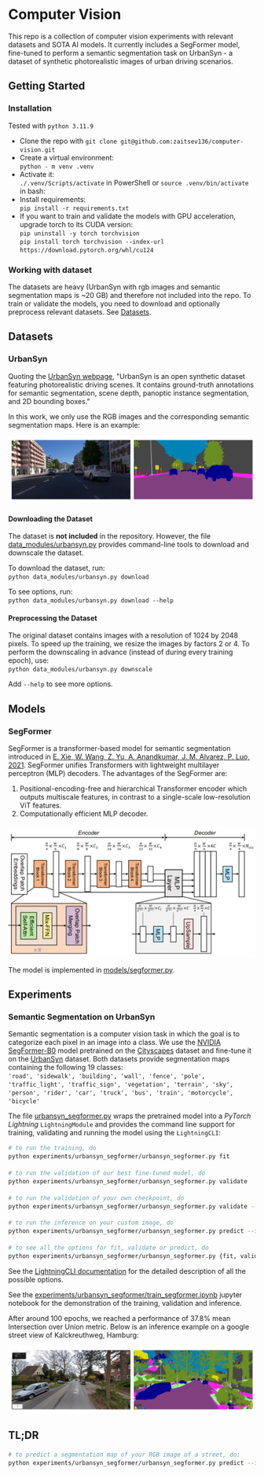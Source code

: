 # Computer Vision

This repo is a collection of computer vision experiments with relevant datasets and SOTA AI models. It currently includes a SegFormer model, fine-tuned to perform a semantic segmentation task on UrbanSyn - a dataset of synthetic photorealistic images of urban driving scenarios.

## Getting Started

### Installation

Tested with `python 3.11.9`

* Clone the repo with `git clone git@github.com:zaitsev136/computer-vision.git`
* Create a virtual environment:\
`python - m venv .venv`
* Activate it:\
`./.venv/Scripts/activate` in PowerShell or `source .venv/bin/activate` in bash:
* Install requirements:\
`pip install -r requirements.txt`
* If you want to train and validate the models with GPU acceleration, upgrade torch to its CUDA version:\
`pip uninstall -y torch torchvision`\
`pip install torch torchvision --index-url https://download.pytorch.org/whl/cu124`

### Working with dataset

The datasets are heavy (UrbanSyn with rgb images and semantic segmentation maps is ~20 GB) and therefore not included into the repo. To train or validate the models, you need to download and optionally preprocess relevant datasets. See [Datasets](#datasets).

## Datasets

### UrbanSyn

Quoting the [UrbanSyn webpage](https://www.urbansyn.org), "UrbanSyn is an open synthetic dataset featuring photorealistic driving scenes. It contains ground-truth annotations for semantic segmentation, scene depth, panoptic instance segmentation, and 2D bounding boxes."

In this work, we only use the RGB images and the corresponding semantic segmentation maps. Here is an example:

![urbansyn_example](./img/urbansyn_example.png)

#### Downloading the Dataset

The dataset is **not included** in the repository. However, the file [data_modules/urbansyn.py](data_modules/urbansyn.py) provides command-line tools to download and downscale the dataset.

To download the dataset, run:\
`python data_modules/urbansyn.py download`

To see options, run:\
`python data_modules/urbansyn.py download --help`

#### Preprocessing the Dataset

The original dataset contains images with a resolution of 1024 by 2048 pixels. To speed up the training, we resize the images by factors 2 or 4. To perform the downscaling in advance (instead of during every training epoch), use:\
`python data_modules/urbansyn.py downscale`

Add `--help` to see more options.

## Models

### SegFormer

SegFormer is a transformer-based model for semantic segmentation introduced in [E. Xie, W. Wang, Z. Yu, A. Anandkumar, J. M. Alvarez, P. Luo, 2021](https://arxiv.org/pdf/2105.15203). SegFormer unifies Transformers with lightweight multilayer perceptron (MLP) decoders. The advantages of the SegFormer are:
1. Positional-encoding-free and hierarchical Transformer encoder which outputs multiscale features, in contrast to a single-scale low-resolution ViT features.
2. Computationally efficient MLP decoder.

<img src="./img/segformer_architecture.png" width="600">

The model is implemented in [models/segformer.py](models/segformer.py).

## Experiments

### Semantic Segmentation on UrbanSyn

Semantic segmentation is a computer vision task in which the goal is to categorize each pixel in an image into a class. We use the [NVIDIA SegFormer-B0](https://huggingface.co/nvidia/segformer-b0-finetuned-cityscapes-1024-1024) model pretrained on the [Cityscapes](https://www.cityscapes-dataset.com/) dataset and fine-tune it on the [UrbanSyn](#urbansyn) dataset. Both datasets provide segmentation maps containing the following 19 classes:\
`'road', 'sidewalk', 'building', 'wall', 'fence', 'pole', 'traffic_light', 'traffic_sign', 'vegetation', 'terrain', 'sky', 'person', 'rider', 'car', 'truck', 'bus', 'train', 'motorcycle', 'bicycle'`

The file [urbansyn_segformer.py](experiments/urbansyn_segformer/urbansyn_segformer.py) wraps the pretrained model into a *PyTorch Lightning* `LightningModule` and provides the command line support for training, validating and running the model using the `LightningCLI`:

```bash
# to run the training, do
python experiments/urbansyn_segformer/urbansyn_segformer.py fit

# to run the validation of our best fine-tuned model, do
python experiments/urbansyn_segformer/urbansyn_segformer.py validate

# to run the validation of your own checkpoint, do
python experiments/urbansyn_segformer/urbansyn_segformer.py validate --ckpt_path your_checkpoint.ckpt

# to run the inference on your custom image, do
python experiments/urbansyn_segformer/urbansyn_segformer.py predict --input_path your_image.png [--output_path output_filename.png]

# to see all the options for fit, validate or predict, do
python experiments/urbansyn_segformer/urbansyn_segformer.py {fit, validate, predict} --help
```

See the [LightningCLI documentation](https://lightning.ai/docs/pytorch/stable/cli/lightning_cli.html#lightning-cli) for the detailed description of all the possible options.  

See the [experiments/urbansyn_segformer/train_segformer.ipynb](experiments/urbansyn_segformer/train_segformer.ipynb) jupyter notebook for the demonstration of the training, validation and inference.

After around 100 epochs, we reached a performance of 37.8% mean Intersection over Union metric. Below is an inference example on a google street view of Kalckreuthweg, Hamburg:

![Kalckreuthweg](./img/kalckreuthweg_results.png)

## TL;DR

```bash
# to predict a segmentation map of your RGB image of a street, do:
python experiments/urbansyn_segformer/urbansyn_segformer.py predict --input_path your_image.png
```
